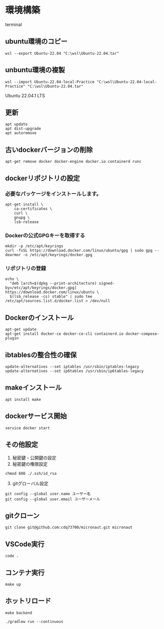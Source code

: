 # 環境構築

terminal

## ubuntu環境のコピー

```
wsl --export Ubuntu-22.04 "C:\wsl\Ubuntu-22.04.tar"
```


## unbuntu環境の複製

```
wsl --import Ubuntu-22.04-local-Practice "C:\wsl\Ubuntu-22.04-local-Practice" "C:\wsl\Ubuntu-22.04.tar"
```

Ubuntu 22.04.1 LTS

## 更新

```
apt update
apt dist-upgrade
apt autoremove
```

## 古いdockerバージョンの削除

```
apt-get remove docker docker-engine docker.io containerd runc
```

## dockerリポジトリの設定

### 必要なパッケージをインストールします。

```
apt-get install \
    ca-certificates \
    curl \
    gnupg \
    lsb-release
```

### Dockerの公式GPGキーを取得する

```
mkdir -p /etc/apt/keyrings
curl -fsSL https://download.docker.com/linux/ubuntu/gpg | sudo gpg --dearmor -o /etc/apt/keyrings/docker.gpg
```

### リポジトリの登録

```
echo \
  "deb [arch=$(dpkg --print-architecture) signed-by=/etc/apt/keyrings/docker.gpg] https://download.docker.com/linux/ubuntu \
  $(lsb_release -cs) stable" | sudo tee /etc/apt/sources.list.d/docker.list > /dev/null
```

## Dockerのインストール

```
apt-get update
apt-get install docker-ce docker-ce-cli containerd.io docker-compose-plugin
```

## ibtablesの整合性の確保

```
update-alternatives --set iptables /usr/sbin/iptables-legacy
update-alternatives --set ip6tables /usr/sbin/ip6tables-legacy
```

## makeインストール

```
apt install make
```

## dockerサービス開始

```
service docker start
```

## その他設定

1. 秘密鍵・公開鍵の設定
2. 秘密鍵の権限設定

```
chmod 600 ./.ssh/id_rsa
```

3. gitグローバル設定

```
git config --global user.name ユーザー名
git config --global user.email ユーザーメール
```

## gitクローン

```
git clone git@github.com:cdq73700/micronaut.git micronaut
```

## VSCode実行

```
code .
```

## コンテナ実行

```
make up
```

## ホットリロード

```
make backend

./gradlew run --continuous
```